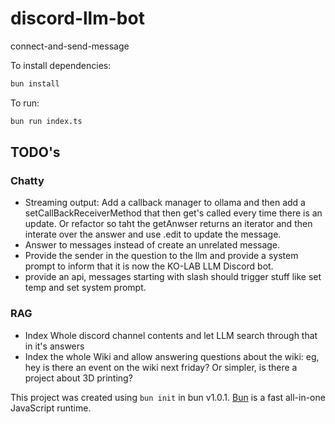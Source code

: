 # discord-llm-bot
connect-and-send-message

To install dependencies:

```bash
bun install
```

To run:

```bash
bun run index.ts
```
## TODO's
### Chatty
- Streaming output: Add a callback manager to ollama and then add a setCallBackReceiverMethod that then get's called every time there is an update. Or refactor so taht the getAnwser returns an iterator and then interate over the answer and use .edit to update the message.
- Answer to messages instead of create an unrelated message.
- Provide the sender in the question to the llm and provide a system prompt to inform that it is now the KO-LAB LLM Discord bot.
- provide an api, messages starting with slash should trigger stuff like set temp and set system prompt.

### RAG
- Index Whole discord channel contents and let LLM search through that in it's answers 
- Index the whole Wiki and allow answering questions about the wiki: eg, hey is there an event on the wiki next friday? Or simpler, is there a project about 3D printing?

This project was created using `bun init` in bun v1.0.1. [Bun](https://bun.sh) is a fast all-in-one JavaScript runtime.

